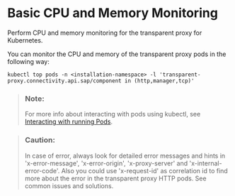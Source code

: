 <!-- loioaaf1a7db5d694436b978d5e71b52f1ac -->

# Basic CPU and Memory Monitoring

Perform CPU and memory monitoring for the transparent proxy for Kubernetes.

You can monitor the CPU and memory of the transparent proxy pods in the following way:

```
kubectl top pods -n <installation-namespace> -l 'transparent-proxy.connectivity.api.sap/component in (http,manager,tcp)'
```

> ### Note:  
> For more info about interacting with pods using kubectl, see [Interacting with running Pods](https://kubernetes.io/docs/reference/kubectl/quick-reference/#interacting-with-running-pods).

> ### Caution:  
> In case of error, always look for detailed error messages and hints in 'x-error-message', 'x-error-origin', 'x-proxy-server' and 'x-internal-error-code'. Also you could use 'x-request-id' as correlation id to find more about the error in the transparent proxy HTTP pods. See common issues and solutions.

